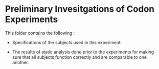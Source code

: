 # Preliminary Invesitgations of Codon Experiments
This folder contains the following :

- Specifications of the subjects used in this experiment.

- The results of static analysis done prior to the experiments for making sure that all subjects function correctly and are comparable to one another.  